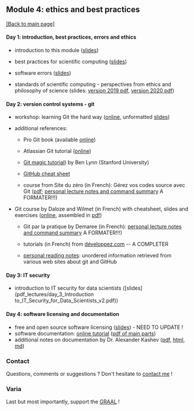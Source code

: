 ## Module 4: ethics and best practices

[[Back to main page]](../index.md)


#### Day 1: introduction, best practices, errors and ethics

- introduction to this module ([slides](pdf_lectures/day1_1_intro.pdf))

- best practices for scientific computing ([slides](pdf_lectures/day1_2_BestPractices.pdf))

- software errors ([slides](pdf_lectures/day1_3_software_errors.pdf))

- standards of scientific computing - perspectives from ethics and philosophy of science  (slides: [version 2019 pdf](pdf_lectures/day1_4_Standards-Computing-2019.pdf), [version 2020 pdf](pdf_lectures/day1_4_Standards-Computing-2019.pdf))



#### Day 2: version control systems - git 

- workshop: learning Git the hard way ([online](https://escodebar.github.io/trainings/git/#/), unformatted [slides](pdf_lectures/day2_Git_workshop.pdf))
- additional references:
    - Pro Git book (available [online](https://git-scm.com/book/en/v2))
    - Atlassian Git tutorial ([online](https://www.atlassian.com/git))
    
    - [Git magic tutorial](http://www-cs-students.stanford.edu/~blynn/gitmagic)) by Ben Lynn (Stanford University)

    - [GitHub cheat sheet](my_readings/day2_github-git-cheat-sheet.pdf)
    
    - course from Site du zéro (in French): Gérez vos codes source avec Git ([pdf](http://user.oc-static.com/pdf/254198-gerez-vos-codes-source-avec-git.pdf); [personal lecture notes and command summary](my_readings/day2_siteduzero_cmds.txt) A FORMATER!!!)

- Git course by Daloze and Wilmet (in French) with cheatsheet, slides and exercises ([online](https://eregon.me/git), assembled in [pdf](my_readings/day2_all_eregon.pdf))

    - Git par la pratique by Demaree (in French): [personal lecture notes and command summary](my_readings/day2_git_par_la_pratique_cmds.txt) A FORMATER!!!)

    - tutorials  (in French) from [développez.com](https://djibril.developpez.com/tutoriels/conception/pro-git/?page=page_2#LII) -- A COMPLETER
    
    - [personal reading notes](my_readings/day2_git_web_readings_all.pdf): unordered information retrieved from various web sites about git and GitHub

#### Day 3: IT security

- introduction to IT security for data scientists ([slides](pdf_lectures/day_3_Introduction to_IT_Security_for_Data_Scientists_v2.pdf))

#### Day 4: software licensing and documentation

- free and open source software licensing ([slides](pdf_lectures/day4_final_FOSS_slides_18.6.2020.pptx)) - NEED TO UPDATE !
- software documentation: [online tutorial](https://coderefinery.github.io/documentation) ([pdf of main parts](pdf_lectures/day4_coderefinery.pdf))
- additional notes on documentation by Dr. Alexander Kashev ([pdf](pdf_lectures/day4_NotesOnDocumentation.pdf), [html](pdf_lectures/day4_NotesOnDocumentation.html), [md](pdf_lectures/day4_NotesOnDocumentation.md))


### Contact

Questions, comments or suggestions ? Don't hesitate to [contact me](mailto:zufferey.marie@bluewin.ch) !



### Varia

Last but most importantly, support the [GRAAL](http://graal-defenseanimale.org) !

